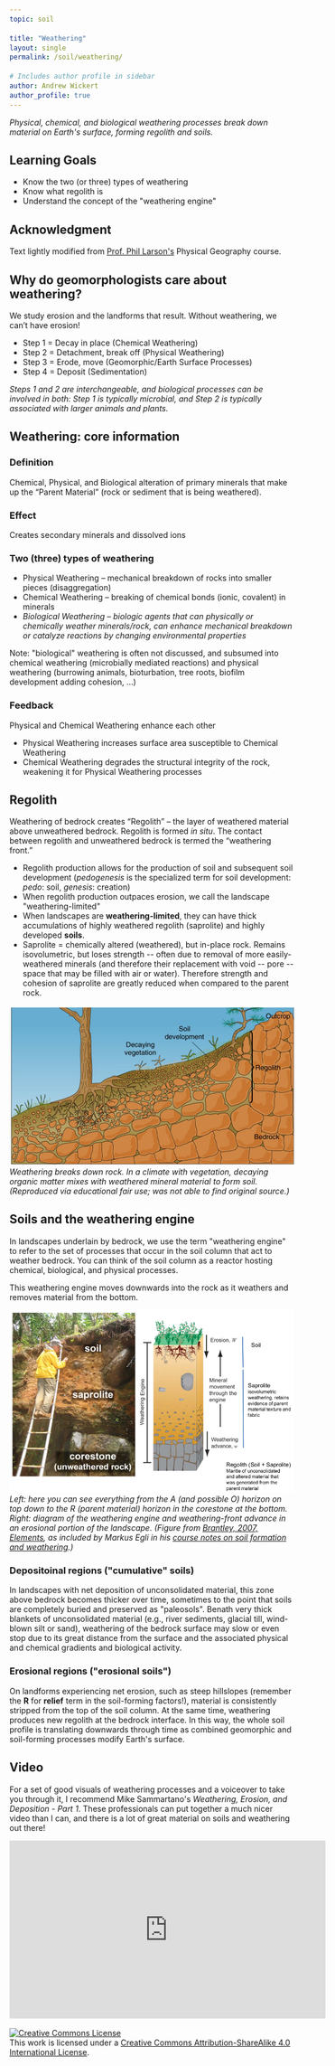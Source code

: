 ```yaml
---
topic: soil

title: "Weathering"
layout: single
permalink: /soil/weathering/

# Includes author profile in sidebar
author: Andrew Wickert
author_profile: true
---
```


*Physical, chemical, and biological weathering processes break down material on Earth's surface, forming regolith and soils.*

## Learning Goals

* Know the two (or three) types of weathering
* Know what regolith is
* Understand the concept of the "weathering engine"

## Acknowledgment

Text lightly modified from [Prof. Phil Larson's](https://sbs.mnsu.edu/academics/geography/faculty-and-staff/phillip-larson/) Physical Geography course.


## Why do geomorphologists care about weathering?

We study erosion and the landforms that result. Without weathering, we can’t have erosion!
* Step 1 = Decay in place (Chemical Weathering)
* Step 2 = Detachment, break off (Physical Weathering)
* Step 3 = Erode, move (Geomorphic/Earth Surface Processes)
* Step 4 = Deposit (Sedimentation)

*Steps 1 and 2 are interchangeable, and biological processes can be involved in both: Step 1 is typically microbial, and Step 2 is typically associated with larger animals and plants.*

## Weathering: core information

### Definition

Chemical, Physical, and Biological alteration of primary minerals that make up the “Parent Material” (rock or sediment that is being weathered).

### Effect

Creates secondary minerals and dissolved ions

### Two (three) types of weathering

* Physical Weathering – mechanical breakdown of rocks into smaller pieces (disaggregation)
* Chemical Weathering – breaking of chemical bonds (ionic, covalent) in minerals
* *Biological Weathering – biologic agents that can physically or chemically weather minerals/rock, can enhance mechanical breakdown or catalyze reactions by changing environmental properties*

Note: "biological" weathering is often not discussed, and subsumed into chemical weathering (microbially mediated reactions) and physical weathering (burrowing animals, bioturbation, tree roots, biofilm development adding cohesion, ...)

### Feedback

Physical and Chemical Weathering enhance each other
* Physical Weathering increases surface area susceptible to Chemical Weathering
* Chemical Weathering degrades the structural integrity of the rock, weakening it for Physical Weathering processes

## Regolith

Weathering of bedrock creates “Regolith” – the layer of weathered material above unweathered bedrock. Regolith is formed *in situ*. The contact between regolith and unweathered bedrock is termed the “weathering front.”

* Regolith production allows for the production of soil and subsequent soil development (*pedogenesis* is the specialized term for soil development: *pedo*: soil, *genesis*: creation)
* When regolith production outpaces erosion, we call the landscape "weathering-limited"
* When landscapes are **weathering-limited**, they can have thick accumulations of highly weathered regolith (saprolite) and highly developed **soils**.
* Saprolite = chemically altered (weathered), but in-place rock. Remains isovolumetric, but loses strength -- often due to removal of more easily-weathered minerals (and therefore their replacement with void -- pore -- space that may be filled with air or water). Therefore strength and cohesion of saprolite are greatly reduced when compared to the parent rock.

![Weathering in soils](/assets/images/soil/weathering.png)
*Weathering breaks down rock. In a climate with vegetation, decaying organic matter mixes with weathered mineral material to form soil. (Reproduced via educational fair use; was not able to find original source.)*

## Soils and the weathering engine

In landscapes underlain by bedrock, we use the term "weathering engine" to refer to the set of processes that occur in the soil column that act to weather bedrock. You can think of the soil column as a reactor hosting chemical, biological, and physical processes.

This weathering engine moves downwards into the rock as it weathers and removes material from the bottom.

![The weathering engine](/assets/images/soil/brantley2007-egli-notes.png)
*Left: here you can see everything from the A (and possible O) horizon on top down to the R (parent material) horizon in the corestone at the bottom. Right: diagram of the weathering engine and weathering-front advance in an erosional portion of the landscape. (Figure from [Brantley, 2007, Elements](https://pubs-geoscienceworld-org.ezp2.lib.umn.edu/msa/elements/article/3/5/307/137740/Crossing-Disciplines-and-Scales-to-Understand-the), as included by Markus Egli in his [course notes on soil formation and weathering](http://www.bodenerosion-alpen.ch/referate/do/m-egli.pdf).)*

### Depositoinal regions ("cumulative" soils)

In landscapes with net deposition of unconsolidated material, this zone above bedrock becomes thicker over time, sometimes to the point that soils are completely buried and preserved as "paleosols". Benath very thick blankets of unconsolidated material (e.g., river sediments, glacial till, wind-blown silt or sand), weathering of the bedrock surface may slow or even stop due to its great distance from the surface and the associated physical and chemical gradients and biological activity.

### Erosional regions ("erosional soils")

On landforms experiencing net erosion, such as steep hillslopes (remember the **R** for **relief** term in the soil-forming factors!), material is consistently stripped from the top of the soil column. At the same time, weathering produces new regolith at the bedrock interface. In this way, the whole soil profile is translating downwards through time as combined geomorphic and soil-forming processes modify Earth's surface.

## Video

For a set of good visuals of weathering processes and a voiceover to take you through it, I recommend Mike Sammartano's *Weathering, Erosion, and Deposition - Part 1*. These professionals can put together a much nicer video than I can, and there is a lot of great material on soils and weathering out there!

<iframe width="560" height="315" src="https://www.youtube.com/embed/ewj629B4Oe8" frameborder="0" allow="accelerometer; autoplay; clipboard-write; encrypted-media; gyroscope; picture-in-picture" allowfullscreen></iframe>

<a rel="license" href="http://creativecommons.org/licenses/by-sa/4.0/"><img alt="Creative Commons License" style="border-width:0" src="https://i.creativecommons.org/l/by-sa/4.0/88x31.png" /></a><br />This work is licensed under a <a rel="license" href="http://creativecommons.org/licenses/by-sa/4.0/">Creative Commons Attribution-ShareAlike 4.0 International License</a>.
